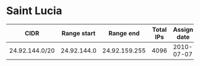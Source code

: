 # Saint Lucia

CIDR               | Range start     | Range end       | Total IPs  | Assign date | Owner
------------------ | --------------- | --------------- | ---------- | ----------- | -----
24.92.144.0/20     | 24.92.144.0     | 24.92.159.255   | 4096       | 2010-07-07  | 
